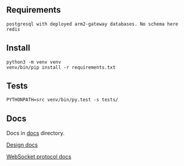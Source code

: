 

## Requirements

    postgresql with deployed arm2-gateway databases. No schema here
    redis

## Install

    python3 -m venv venv
    venv/bin/pip install -r requirements.txt

## Tests

    PYTHONPATH=src venv/bin/py.test -s tests/

## Docs

Docs in [docs](/docs) directory.

[Design docs](/docs/design.md)

[WebSocket protocol docs](/docs/chat-protocol.md)
